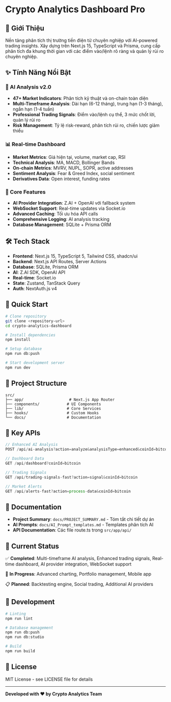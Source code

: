 # Crypto Analytics Dashboard Pro

## 🚀 Giới Thiệu

Nền tảng phân tích thị trường tiền điện tử chuyên nghiệp với AI-powered trading insights. Xây dựng trên Next.js 15, TypeScript và Prisma, cung cấp phân tích đa khung thời gian với các điểm vào/lệnh rõ ràng và quản lý rủi ro chuyên nghiệp.

## ✨ Tính Năng Nổi Bật

### 🤖 AI Analysis v2.0
- **47+ Market Indicators**: Phân tích kỹ thuật và on-chain toàn diện
- **Multi-Timeframe Analysis**: Dài hạn (6-12 tháng), trung hạn (1-3 tháng), ngắn hạn (1-4 tuần)
- **Professional Trading Signals**: Điểm vào/lệnh cụ thể, 3 mức chốt lời, quản lý rủi ro
- **Risk Management**: Tỷ lệ risk-reward, phân tích rủi ro, chiến lược giảm thiểu

### 📊 Real-time Dashboard
- **Market Metrics**: Giá hiện tại, volume, market cap, RSI
- **Technical Analysis**: MA, MACD, Bollinger Bands
- **On-chain Metrics**: MVRV, NUPL, SOPR, active addresses
- **Sentiment Analysis**: Fear & Greed Index, social sentiment
- **Derivatives Data**: Open interest, funding rates

### 🔧 Core Features
- **AI Provider Integration**: Z.AI + OpenAI với fallback system
- **WebSocket Support**: Real-time updates via Socket.io
- **Advanced Caching**: Tối ưu hóa API calls
- **Comprehensive Logging**: AI analysis tracking
- **Database Management**: SQLite + Prisma ORM

## 🛠 Tech Stack

- **Frontend**: Next.js 15, TypeScript 5, Tailwind CSS, shadcn/ui
- **Backend**: Next.js API Routes, Server Actions
- **Database**: SQLite, Prisma ORM
- **AI**: Z.AI SDK, OpenAI API
- **Real-time**: Socket.io
- **State**: Zustand, TanStack Query
- **Auth**: NextAuth.js v4

## 🚀 Quick Start

```bash
# Clone repository
git clone <repository-url>
cd crypto-analytics-dashboard

# Install dependencies
npm install

# Setup database
npm run db:push

# Start development server
npm run dev
```

## 📁 Project Structure

```
src/
├── app/                    # Next.js App Router
├── components/            # UI Components
├── lib/                   # Core Services
├── hooks/                 # Custom Hooks
└── docs/                  # Documentation
```

## 🔑 Key APIs

```typescript
// Enhanced AI Analysis
POST /api/ai-analysis?action=analyze&analysisType=enhanced&coinId=bitcoin

// Dashboard Data
GET /api/dashboard?coinId=bitcoin

// Trading Signals
GET /api/trading-signals-fast?action=signal&coinId=bitcoin

// Market Alerts
GET /api/alerts-fast?action=process-data&coinId=bitcoin
```

## 📖 Documentation

- **Project Summary**: `docs/PROJECT_SUMMARY.md` - Tóm tắt chi tiết dự án
- **AI Prompts**: `docs/AI_Prompt_templates.md` - Templates phân tích AI
- **API Documentation**: Các file route.ts trong `src/app/api/`

## 🎯 Current Status

✅ **Completed**: Multi-timeframe AI analysis, Enhanced trading signals, Real-time dashboard, AI provider integration, WebSocket support  

🔄 **In Progress**: Advanced charting, Portfolio management, Mobile app  

📋 **Planned**: Backtesting engine, Social trading, Additional AI providers  

## 🔧 Development

```bash
# Linting
npm run lint

# Database management
npm run db:push
npm run db:studio

# Build
npm run build
```

## 📄 License

MIT License - see LICENSE file for details

---

**Developed with ❤️ by Crypto Analytics Team**